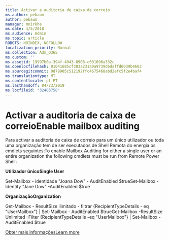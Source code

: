```yaml
---
title: Activar a auditoria de caixa de correio
ms.author: pebaum
author: pebaum
manager: mnirkhe
ms.date: 4/5/2018
ms.audience: Admin
ms.topic: article
ROBOTS: NOINDEX, NOFOLLOW
localization_priority: Normal
ms.collection: Adm_O365
ms.custom: ''
ms.assetid: 19997b0a-394f-4943-8908-c601696a332c
ms.openlocfilehash: 81041685cf383a231a9a9739d6daffd6039b4602
ms.sourcegitcommit: 9d78905c512192ffc4675468abd2efc5f2e4baf4
ms.translationtype: MT
ms.contentlocale: pt-PT
ms.lasthandoff: 04/23/2019
ms.locfileid: "32403758"
---
```

# <a name="enable-mailbox-auditing"></a><span data-ttu-id="a9628-102">Activar a auditoria de caixa de correio</span><span class="sxs-lookup"><span data-stu-id="a9628-102">Enable mailbox auditing</span></span>

<span data-ttu-id="a9628-103">Para activar a auditoria de caixa de correio para um único utilizador ou toda uma organização tem de ser executados de Shell Remota do energia os cmdlets seguintes:</span><span class="sxs-lookup"><span data-stu-id="a9628-103">To enable Mailbox Auditing for either a single user or an entire organization the following cmdlets must be run from Remote Power Shell:</span></span>
  
 <span data-ttu-id="a9628-104">**Utilizador único**</span><span class="sxs-lookup"><span data-stu-id="a9628-104">**Single User**</span></span>
  
<span data-ttu-id="a9628-105">Set-Mailbox - identidade "Joana Dow" - AuditEnabled $true</span><span class="sxs-lookup"><span data-stu-id="a9628-105">Set-Mailbox -Identity "Jane Dow" -AuditEnabled $true</span></span>
  
 <span data-ttu-id="a9628-106">**Organização**</span><span class="sxs-lookup"><span data-stu-id="a9628-106">**Organization**</span></span>
  
<span data-ttu-id="a9628-107">Get-Mailbox - ResultSize ilimitado - filtrar {RecipientTypeDetails - eq "UserMailbox"} | Set-Mailbox - AuditEnabled $true</span><span class="sxs-lookup"><span data-stu-id="a9628-107">Get-Mailbox -ResultSize Unlimited -Filter {RecipientTypeDetails -eq "UserMailbox"} | Set-Mailbox -AuditEnabled $true</span></span>
  
[<span data-ttu-id="a9628-108">Obter mais informações</span><span class="sxs-lookup"><span data-stu-id="a9628-108">Learn more</span></span>](https://support.office.com/article/aaca8987-5b62-458b-9882-c28476a66918)
  


